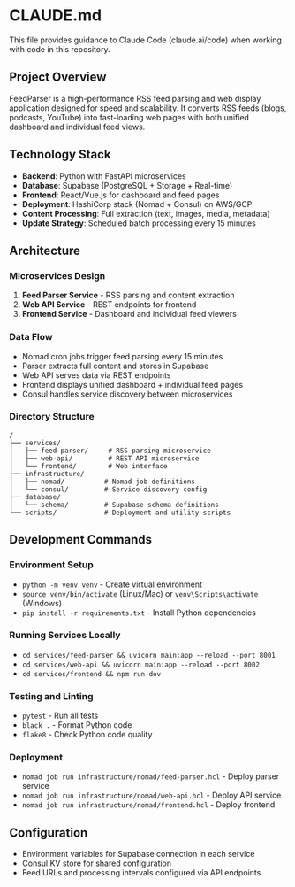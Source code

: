 # CLAUDE.md

This file provides guidance to Claude Code (claude.ai/code) when working with code in this repository.

## Project Overview

FeedParser is a high-performance RSS feed parsing and web display application designed for speed and scalability. It converts RSS feeds (blogs, podcasts, YouTube) into fast-loading web pages with both unified dashboard and individual feed views.

## Technology Stack

- **Backend**: Python with FastAPI microservices
- **Database**: Supabase (PostgreSQL + Storage + Real-time)
- **Frontend**: React/Vue.js for dashboard and feed pages  
- **Deployment**: HashiCorp stack (Nomad + Consul) on AWS/GCP
- **Content Processing**: Full extraction (text, images, media, metadata)
- **Update Strategy**: Scheduled batch processing every 15 minutes

## Architecture

### Microservices Design
1. **Feed Parser Service** - RSS parsing and content extraction
2. **Web API Service** - REST endpoints for frontend
3. **Frontend Service** - Dashboard and individual feed viewers

### Data Flow
- Nomad cron jobs trigger feed parsing every 15 minutes
- Parser extracts full content and stores in Supabase
- Web API serves data via REST endpoints
- Frontend displays unified dashboard + individual feed pages
- Consul handles service discovery between microservices

### Directory Structure
```
/
├── services/
│   ├── feed-parser/     # RSS parsing microservice
│   ├── web-api/         # REST API microservice
│   └── frontend/        # Web interface
├── infrastructure/
│   ├── nomad/          # Nomad job definitions
│   └── consul/         # Service discovery config
├── database/
│   └── schema/         # Supabase schema definitions
└── scripts/            # Deployment and utility scripts
```

## Development Commands

### Environment Setup
- `python -m venv venv` - Create virtual environment
- `source venv/bin/activate` (Linux/Mac) or `venv\Scripts\activate` (Windows)
- `pip install -r requirements.txt` - Install Python dependencies

### Running Services Locally
- `cd services/feed-parser && uvicorn main:app --reload --port 8001`
- `cd services/web-api && uvicorn main:app --reload --port 8002`
- `cd services/frontend && npm run dev`

### Testing and Linting
- `pytest` - Run all tests
- `black .` - Format Python code
- `flake8` - Check Python code quality

### Deployment
- `nomad job run infrastructure/nomad/feed-parser.hcl` - Deploy parser service
- `nomad job run infrastructure/nomad/web-api.hcl` - Deploy API service
- `nomad job run infrastructure/nomad/frontend.hcl` - Deploy frontend

## Configuration

- Environment variables for Supabase connection in each service
- Consul KV store for shared configuration
- Feed URLs and processing intervals configured via API endpoints